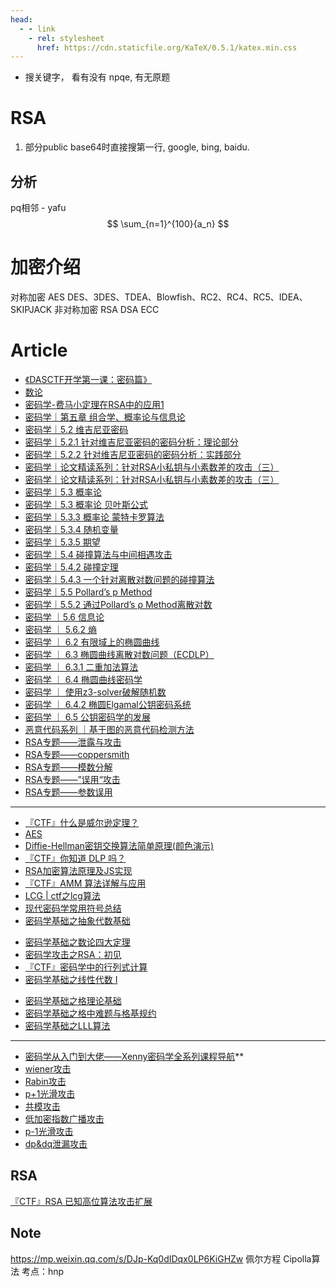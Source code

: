 ```yaml
---
head:
  - - link
    - rel: stylesheet
      href: https://cdn.staticfile.org/KaTeX/0.5.1/katex.min.css
---
```


* 搜关键字， 看有没有 npqe, 有无原题
# RSA

1. 部分public base64时直接搜第一行, google, bing, baidu. 

## 分析

pq相邻 - yafu
$$
\sum_{n=1}^{100}{a_n}
$$


# 加密介绍

对称加密 AES DES、3DES、TDEA、Blowfish、RC2、RC4、RC5、IDEA、SKIPJACK 
非对称加密 RSA DSA ECC

# Article
* [《DASCTF开学第一课：密码篇》](https://www.bilibili.com/video/BV1ba411R7QK/)
* [数论](https://oi-wiki.org/math/number-theory/basic/)
* [密码学-费马小定理在RSA中的应用1](https://mp.weixin.qq.com/s/9AjOCrw9g_cvgsH6X_PnXQ)
* [密码学｜第五章 组合学、概率论与信息论](https://mp.weixin.qq.com/s/qQFsfCwKtK-GIL-l50EZdg)
* [密码学｜5.2 维吉尼亚密码](https://mp.weixin.qq.com/s/CKheGMHMUNgWyk_NUH_JIQ)
* [密码学｜5.2.1 针对维吉尼亚密码的密码分析：理论部分](https://mp.weixin.qq.com/s/3wLcHpOkBF5Bpi_uCsP21A)
* [密码学｜5.2.2 针对维吉尼亚密码的密码分析：实践部分](https://mp.weixin.qq.com/s/83ahZIYBjq3DeualZfutzg)
* [密码学｜论文精读系列：针对RSA小私钥与小素数差的攻击（三）](https://mp.weixin.qq.com/s/Q_IWzt3gAdutq-AOOUjqdA)
* [密码学｜论文精读系列：针对RSA小私钥与小素数差的攻击（三）](https://mp.weixin.qq.com/s/IdGQDDWbi5zpMjYEsN4JGA)
* [密码学｜5.3 概率论](https://mp.weixin.qq.com/s/QLMK51Xvv9QW_gdszzFoTw)
* [密码学｜5.3 概率论 贝叶斯公式](https://mp.weixin.qq.com/s/KW_YKWkdOcobo0h8Ey-4oA)
* [密码学｜5.3.3 概率论 蒙特卡罗算法](https://mp.weixin.qq.com/s/1Eqkt7UObvpZF_p4rxXrOg)
* [密码学｜5.3.4 随机变量](https://mp.weixin.qq.com/s/xgG7mXJxHE5j431Xu88biA)
* [密码学｜5.3.5 期望](https://mp.weixin.qq.com/s/E9e9VBXngoWni87KtUL62w)
* [密码学｜5.4 碰撞算法与中间相遇攻击](https://mp.weixin.qq.com/s/CCDVlB_OafzzNVMBlrm6rg)
* [密码学｜5.4.2 碰撞定理](https://mp.weixin.qq.com/s/5e_YadgGSvN7c6ADWpGtSw)
* [密码学｜5.4.3 一个针对离散对数问题的碰撞算法](https://mp.weixin.qq.com/s/zNKKGdzgPcLE8OwWbPALAA)
* [密码学｜5.5 Pollard’s p Method](https://mp.weixin.qq.com/s/gNFN9JRDR1ey3_1soY8N1g)
* [密码学｜5.5.2 通过Pollard’s ρ Method离散对数](https://mp.weixin.qq.com/s/0tNCkh_GY9mVXXto6CGsTw)
* [密码学 ｜5.6 信息论](https://mp.weixin.qq.com/s/L3OrbnhIv5Ez6e-uK0_AGg)
* [密码学 ｜ 5.6.2 熵](https://mp.weixin.qq.com/s/n5QCJMpBrCXGbkBNiqoyyQ)
* [密码学 ｜ 6.2 有限域上的椭圆曲线](https://mp.weixin.qq.com/s/wXRt_MzWPjK74xzgx31DmQ)
* [密码学 ｜ 6.3 椭圆曲线离散对数问题（ECDLP）](https://mp.weixin.qq.com/s/MBE4YC1dJTOYNpQ91IaPYA)
* [密码学 ｜ 6.3.1 二重加法算法](https://mp.weixin.qq.com/s/c5g13vi9I_ytN8VkIvjoJw)
* [密码学 ｜ 6.4 椭圆曲线密码学](https://mp.weixin.qq.com/s/CHyo16D7CKHgkGHMidpNHA)
* [密码学 ｜ 使用z3-solver破解随机数](https://mp.weixin.qq.com/s/UWKmWQnchRyz5a8zQo_HyA)
* [密码学 ｜ 6.4.2 椭圆Elgamal公钥密码系统](https://mp.weixin.qq.com/s/EjhPlck9-7MzIZvstriaOg)
* [密码学 ｜ 6.5 公钥密码学的发展](https://mp.weixin.qq.com/s/DsuUBRn7raqAwgfi181S4w)
* [恶意代码系列 ｜基于图的恶意代码检测方法](https://mp.weixin.qq.com/s/BLoqSpdjokbRHSIMp8Femw)
* [RSA专题——泄露与攻击](https://mp.weixin.qq.com/s/uQLwGfFRndDwa204WH81lQ)
* [RSA专题——coppersmith](https://mp.weixin.qq.com/s/9-kf1bsftcpuA8OoSeUJ5w)
* [RSA专题——模数分解](https://mp.weixin.qq.com/s/sNEyaJ6qioIMdsJxZ3Hccw)
* [RSA专题——”误用“攻击](https://mp.weixin.qq.com/s/BB8euI5ytK0A5sfc6Gv-fw)
* [RSA专题——参数误用](https://mp.weixin.qq.com/s/oicoXceIeqOWEvcJECbkWg)
---
* [『CTF』什么是威尔逊定理？](https://mp.weixin.qq.com/s/qAlWPcPs5pqr3IAJ1JhXMw)
* [AES](https://bbs.pediy.com/thread-253884.htm)
* [Diffie-Hellman密钥交换算法简单原理(颜色演示)](https://www.bilibili.com/video/BV1hP411w7QK/)
* [『CTF』你知道 DLP 吗？](https://mp.weixin.qq.com/s/qZt5dllMsdIqNF3RsTy-Ig)
* [RSA加密算法原理及JS实现](https://mp.weixin.qq.com/s/mXMey_uAAkt-W02KP78p_Q) 
* [『CTF』AMM 算法详解与应用](https://mp.weixin.qq.com/s/Q_rzLaCp19ms-sYix-sHcA)
* [LCG | ctf之lcg算法](https://blog.csdn.net/superprintf/article/details/108964563)
* [现代密码学常用符号总结 ](https://www.cnblogs.com/max1z/p/16841472.html) 
* [密码学基础之抽象代数基础](https://mp.weixin.qq.com/s/nhDjqP9UnjG4D0sa_B_NvA)
- [密码学基础之数论四大定理](https://mp.weixin.qq.com/s/dJAJ5_m3TiF4P75Z9gJWsg)
- [密码学攻击之RSA：初见](https://mp.weixin.qq.com/s/TVZkY2MUG9NAlt_xKXeVuA)
- [『CTF』密码学中的行列式计算](https://mp.weixin.qq.com/s/vPAu3XCoBM6AghhVYLb17A)
- [密码学基础之线性代数 Ⅰ](https://mp.weixin.qq.com/s/zOp7JvpmQDToCUHEcmokyw)
* [密码学基础之格理论基础](https://mp.weixin.qq.com/s/QVZQoNGyfDkQ0FLuvDYdHw)
* [密码学基础之格中难题与格基规约](https://mp.weixin.qq.com/s/nzFRgOUkffeUaF9PqtEnQA)
* [密码学基础之LLL算法](https://mp.weixin.qq.com/s/XbqNq4UhwyPOcr1ymBF2Lg)
---
* [密码学从入门到大佬——Xenny密码学全系列课程导航](https://www.nssctf.cn/note/set/1698)**    
* [wiener攻击](https://www.nssctf.cn/note/set/8)    
* [Rabin攻击](https://www.nssctf.cn/note/set/7)    
* [p+1光滑攻击](https://www.nssctf.cn/note/set/6)    
* [共模攻击](https://www.nssctf.cn/note/set/5)    
* [低加密指数广播攻击](https://www.nssctf.cn/note/set/4)    
* [p-1光滑攻击](https://www.nssctf.cn/note/set/3)    
* [dp&dq泄漏攻击](https://www.nssctf.cn/note/set/2)    

## RSA
[『CTF』RSA 已知高位算法攻击扩展](https://mp.weixin.qq.com/s/SysK0jwjbYvu34EqHWmwMA)

## Note

https://mp.weixin.qq.com/s/DJp-Kq0dIDqx0LP6KiGHZw
佩尔方程
Cipolla算法
考点：hnp

